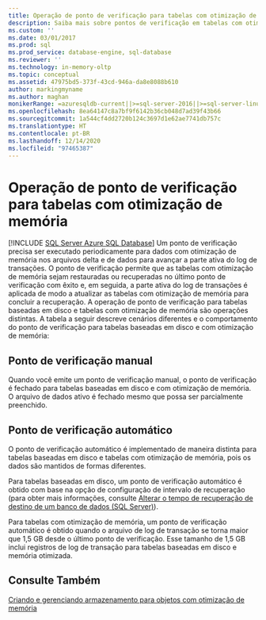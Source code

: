 ```yaml
---
title: Operação de ponto de verificação para tabelas com otimização de memória | Microsoft Docs
description: Saiba mais sobre pontos de verificação em tabelas com otimização de memória no SQL Server. A operação de ponto de verificação de tabela com otimização de memória é distinta da operação de tabelas baseadas em disco.
ms.custom: ''
ms.date: 03/01/2017
ms.prod: sql
ms.prod_service: database-engine, sql-database
ms.reviewer: ''
ms.technology: in-memory-oltp
ms.topic: conceptual
ms.assetid: 47975bd5-373f-43cd-946a-da8e8088b610
author: markingmyname
ms.author: maghan
monikerRange: =azuresqldb-current||>=sql-server-2016||>=sql-server-linux-2017||=azuresqldb-mi-current
ms.openlocfilehash: 8ea64147c8a7bf9f6142b36cb048d7ad39f43b66
ms.sourcegitcommit: 1a544cf4dd2720b124c3697d1e62ae7741db757c
ms.translationtype: HT
ms.contentlocale: pt-BR
ms.lasthandoff: 12/14/2020
ms.locfileid: "97465387"
---
```

# <a name="checkpoint-operation-for-memory-optimized-tables"></a>Operação de ponto de verificação para tabelas com otimização de memória
[!INCLUDE [SQL Server Azure SQL Database](../../includes/applies-to-version/sql-asdb.md)]
  Um ponto de verificação precisa ser executado periodicamente para dados com otimização de memória nos arquivos delta e de dados para avançar a parte ativa do log de transações. O ponto de verificação permite que as tabelas com otimização de memória sejam restauradas ou recuperadas no último ponto de verificação com êxito e, em seguida, a parte ativa do log de transações é aplicada de modo a atualizar as tabelas com otimização de memória para concluir a recuperação. A operação de ponto de verificação para tabelas baseadas em disco e tabelas com otimização de memória são operações distintas. A tabela a seguir descreve cenários diferentes e o comportamento do ponto de verificação para tabelas baseadas em disco e com otimização de memória:  
  
## <a name="manual-checkpoint"></a>Ponto de verificação manual  
 Quando você emite um ponto de verificação manual, o ponto de verificação é fechado para tabelas baseadas em disco e com otimização de memória. O arquivo de dados ativo é fechado mesmo que possa ser parcialmente preenchido.  
  
## <a name="automatic-checkpoint"></a>Ponto de verificação automático  
 O ponto de verificação automático é implementado de maneira distinta para tabelas baseadas em disco e tabelas com otimização de memória, pois os dados são mantidos de formas diferentes.  
  
 Para tabelas baseadas em disco, um ponto de verificação automático é obtido com base na opção de configuração de intervalo de recuperação (para obter mais informações, consulte [Alterar o tempo de recuperação de destino de um banco de dados &#40;SQL Server&#41;](../../relational-databases/logs/change-the-target-recovery-time-of-a-database-sql-server.md)).  
  
 Para tabelas com otimização de memória, um ponto de verificação automático é obtido quando o arquivo de log de transação se torna maior que 1,5 GB desde o último ponto de verificação. Esse tamanho de 1,5 GB inclui registros de log de transação para tabelas baseadas em disco e memória otimizada.  
  
## <a name="see-also"></a>Consulte Também  
 [Criando e gerenciando armazenamento para objetos com otimização de memória](../../relational-databases/in-memory-oltp/creating-and-managing-storage-for-memory-optimized-objects.md)  
  
  
